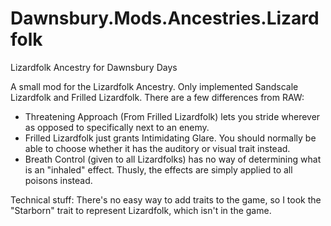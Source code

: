 # Dawnsbury.Mods.Ancestries.Lizardfolk
Lizardfolk Ancestry for Dawnsbury Days

A small mod for the Lizardfolk Ancestry.
Only implemented Sandscale Lizardfolk and Frilled Lizardfolk.
There are a few differences from RAW: 
- Threatening Approach (From Frilled Lizardfolk) lets you stride wherever as opposed to specifically next to an enemy.
- Frilled Lizardfolk just grants Intimidating Glare. You should normally be able to choose whether it has the auditory or visual trait instead.
- Breath Control (given to all Lizardfolks) has no way of determining what is an "inhaled" effect. Thusly, the effects are simply applied to all poisons instead.

Technical stuff:
There's no easy way to add traits to the game, so I took the "Starborn" trait to represent Lizardfolk, which isn't in the game.
